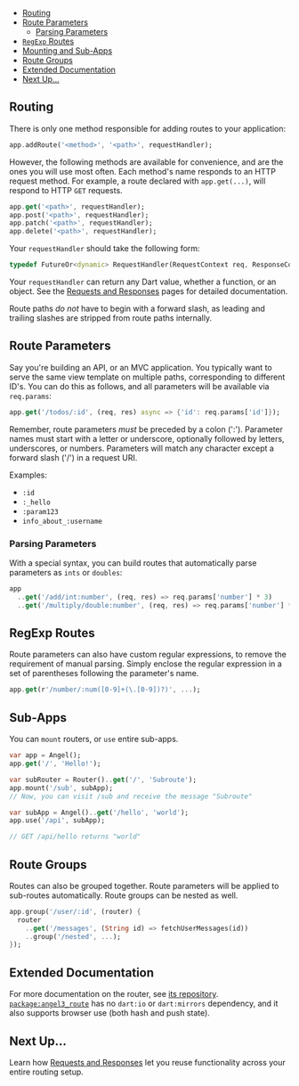 * [Routing](basic-routing.md#routing)
* [Route Parameters](basic-routing.md#route-parameters)
  * [Parsing Parameters](basic-routing.md#parsing-parameters)
* [`RegExp` Routes](basic-routing.md#regexp-routes)
* [Mounting and Sub-Apps](basic-routing.md#sub-apps)
* [Route Groups](basic-routing.md#route-groups)
* [Extended Documentation](basic-routing.md#extended-documentation)
* [Next Up...](basic-routing.md#next-up)

## Routing

There is only one method responsible for adding routes to your application:

```dart
app.addRoute('<method>', '<path>', requestHandler);
```

However, the following methods are available for convenience, and are the ones you will use most often. Each method's name responds to an HTTP request method. For example, a route declared with `app.get(...)`, will respond to HTTP `GET` requests.

```dart
app.get('<path>', requestHandler);
app.post('<path>', requestHandler);
app.patch('<path>', requestHandler);
app.delete('<path>', requestHandler);
```

Your `requestHandler` should take the following form:

```dart
typedef FutureOr<dynamic> RequestHandler(RequestContext req, ResponseContext res);
```

Your `requestHandler` can return any Dart value, whether a function, or an object. See the [Requests and Responses](requests-and-responses.md#return-values) pages for detailed documentation.

Route paths _do not_ have to begin with a forward slash, as leading and trailing slashes are stripped from route paths internally.

## Route Parameters

Say you're building an API, or an MVC application. You typically want to serve the same view template on multiple paths, corresponding to different ID's. You can do this as follows, and all parameters will be available via `req.params`:

```dart
app.get('/todos/:id', (req, res) async => {'id': req.params['id']});
```

Remember, route parameters _must_ be preceded by a colon \(':'\). Parameter names must start with a letter or underscore, optionally followed by letters, underscores, or numbers. Parameters will match any character except a forward slash \('/'\) in a request URI.

Examples:

* `:id`
* `:_hello`
* `:param123`
* `info_about_:username`

### Parsing Parameters
With a special syntax, you can build routes that automatically parse parameters as `ints` or `doubles`:

```dart
app
  ..get('/add/int:number', (req, res) => req.params['number'] * 3)
  ..get('/multiply/double:number', (req, res) => req.params['number'] * 5.0);
```

## RegExp Routes

Route parameters can also have custom regular expressions, to remove the requirement of manual parsing. Simply enclose the regular expression in a set of parentheses following the parameter's name.

```dart
app.get(r'/number/:num([0-9]+(\.[0-9])?)', ...);
```

## Sub-Apps

You can `mount` routers, or `use` entire sub-apps.

```dart
var app = Angel();
app.get('/', 'Hello!');

var subRouter = Router()..get('/', 'Subroute');
app.mount('/sub', subApp);
// Now, you can visit /sub and receive the message "Subroute"

var subApp = Angel()..get('/hello', 'world');
app.use('/api', subApp);

// GET /api/hello returns "world"
```

## Route Groups

Routes can also be grouped together. Route parameters will be applied to sub-routes automatically. Route groups can be nested as well.

```dart
app.group('/user/:id', (router) {
  router
    ..get('/messages', (String id) => fetchUserMessages(id))
    ..group('/nested', ...);
});
```

## Extended Documentation

For more documentation on the router, see [its repository](https://github.com/dukefirehawk/angel/tree/master/packages/route). [`package:angel3_route`](https://pub.dartlang.org/packages/angel3_route) has no `dart:io` or `dart:mirrors` dependency, and it also supports browser use \(both hash and push state\).

## Next Up...

Learn how [Requests and Responses](requests-and-responses.md) let you reuse functionality across your entire routing setup.

